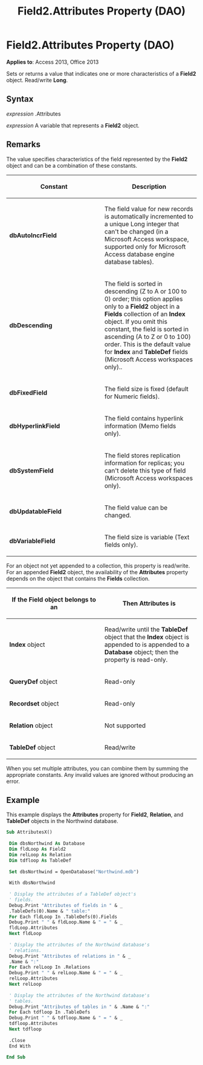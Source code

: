 ﻿---
title: Field2.Attributes Property (DAO)
TOCTitle: Attributes Property
ms:assetid: 08ae9b6b-21e4-9b7e-0852-cfc6639027a7
ms:mtpsurl: https://msdn.microsoft.com/library/Ff845025(v=office.15)
ms:contentKeyID: 48543102
ms.date: 09/18/2015
mtps_version: v=office.15
f1_keywords:
- dao360.chm1052896
f1_categories:
- Office.Version=v15
---

# Field2.Attributes Property (DAO)


**Applies to**: Access 2013, Office 2013


Sets or returns a value that indicates one or more characteristics of a **Field2** object. Read/write **Long**.

## Syntax

*expression* .Attributes

*expression* A variable that represents a **Field2** object.

## Remarks

The value specifies characteristics of the field represented by the **Field2** object and can be a combination of these constants.

<table>
<colgroup>
<col style="width: 50%" />
<col style="width: 50%" />
</colgroup>
<thead>
<tr class="header">
<th><p>Constant</p></th>
<th><p>Description</p></th>
</tr>
</thead>
<tbody>
<tr class="odd">
<td><p><strong>dbAutoIncrField</strong></p></td>
<td><p>The field value for new records is automatically incremented to a unique Long integer that can't be changed (in a Microsoft Access workspace, supported only for Microsoft Access database engine database tables).</p></td>
</tr>
<tr class="even">
<td><p><strong>dbDescending</strong></p></td>
<td><p>The field is sorted in descending (Z to A or 100 to 0) order; this option applies only to a <strong>Field2</strong> object in a <strong>Fields</strong> collection of an <strong>Index</strong> object. If you omit this constant, the field is sorted in ascending (A to Z or 0 to 100) order. This is the default value for <strong>Index</strong> and <strong>TableDef</strong> fields (Microsoft Access workspaces only)..</p></td>
</tr>
<tr class="odd">
<td><p><strong>dbFixedField</strong></p></td>
<td><p>The field size is fixed (default for Numeric fields).</p></td>
</tr>
<tr class="even">
<td><p><strong>dbHyperlinkField</strong></p></td>
<td><p>The field contains hyperlink information (Memo fields only).</p></td>
</tr>
<tr class="odd">
<td><p><strong>dbSystemField</strong></p></td>
<td><p>The field stores replication information for replicas; you can't delete this type of field (Microsoft Access workspaces only).</p></td>
</tr>
<tr class="even">
<td><p><strong>dbUpdatableField</strong></p></td>
<td><p>The field value can be changed.</p></td>
</tr>
<tr class="odd">
<td><p><strong>dbVariableField</strong></p></td>
<td><p>The field size is variable (Text fields only).</p></td>
</tr>
</tbody>
</table>


For an object not yet appended to a collection, this property is read/write. For an appended **Field2** object, the availability of the **Attributes** property depends on the object that contains the **Fields** collection.

<table>
<colgroup>
<col style="width: 50%" />
<col style="width: 50%" />
</colgroup>
<thead>
<tr class="header">
<th><p>If the Field object belongs to an</p></th>
<th><p>Then Attributes is</p></th>
</tr>
</thead>
<tbody>
<tr class="odd">
<td><p><strong>Index</strong> object</p></td>
<td><p>Read/write until the <strong>TableDef</strong> object that the <strong>Index</strong> object is appended to is appended to a <strong>Database</strong> object; then the property is read-only.</p></td>
</tr>
<tr class="even">
<td><p><strong>QueryDef</strong> object</p></td>
<td><p>Read-only</p></td>
</tr>
<tr class="odd">
<td><p><strong>Recordset</strong> object</p></td>
<td><p>Read-only</p></td>
</tr>
<tr class="even">
<td><p><strong>Relation</strong> object</p></td>
<td><p>Not supported</p></td>
</tr>
<tr class="odd">
<td><p><strong>TableDef</strong> object</p></td>
<td><p>Read/write</p></td>
</tr>
</tbody>
</table>


When you set multiple attributes, you can combine them by summing the appropriate constants. Any invalid values are ignored without producing an error.

## Example

This example displays the **Attributes** property for **Field2**, **Relation**, and **TableDef** objects in the Northwind database.

```vb 
Sub AttributesX() 
 
 Dim dbsNorthwind As Database 
 Dim fldLoop As Field2 
 Dim relLoop As Relation 
 Dim tdfloop As TableDef 
 
 Set dbsNorthwind = OpenDatabase("Northwind.mdb") 
 
 With dbsNorthwind 
 
 ' Display the attributes of a TableDef object's 
 ' fields. 
 Debug.Print "Attributes of fields in " & _ 
 .TableDefs(0).Name & " table:" 
 For Each fldLoop In .TableDefs(0).Fields 
 Debug.Print " " & fldLoop.Name & " = " & _ 
 fldLoop.Attributes 
 Next fldLoop 
 
 ' Display the attributes of the Northwind database's 
 ' relations. 
 Debug.Print "Attributes of relations in " & _ 
 .Name & ":" 
 For Each relLoop In .Relations 
 Debug.Print " " & relLoop.Name & " = " & _ 
 relLoop.Attributes 
 Next relLoop 
 
 ' Display the attributes of the Northwind database's 
 ' tables. 
 Debug.Print "Attributes of tables in " & .Name & ":" 
 For Each tdfloop In .TableDefs 
 Debug.Print " " & tdfloop.Name & " = " & _ 
 tdfloop.Attributes 
 Next tdfloop 
 
 .Close 
 End With 
 
End Sub 
 
```

